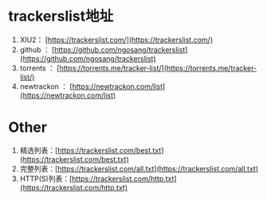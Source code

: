 
# trackerslist地址
1.  XIU2：  [https://trackerslist.com/](https://trackerslist.com/)
2.  github ：  [https://github.com/ngosang/trackerslist](https://github.com/ngosang/trackerslist)
3.  torrents ：  [https://torrents.me/tracker-list/](https://torrents.me/tracker-list/)
4.  newtrackon ：  [https://newtrackon.com/list](https://newtrackon.com/list)

# Other
1. 精选列表：[https://trackerslist.com/best.txt](https://trackerslist.com/best.txt) 
2. 完整列表：[https://trackerslist.com/all.txt](https://trackerslist.com/all.txt) 
3. HTTP(S)列表：[https://trackerslist.com/http.txt](https://trackerslist.com/http.txt)
